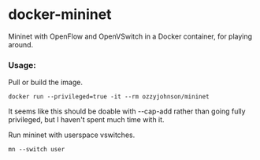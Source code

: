docker-mininet
==============

Mininet with OpenFlow and OpenVSwitch in a Docker container, for playing around.

### Usage:

Pull or build the image.

	docker run --privileged=true -it --rm ozzyjohnson/mininet

It seems like this should be doable with --cap-add rather than going fully privileged, but I haven't spent much time with it.

Run mininet with userspace vswitches.

	mn --switch user
